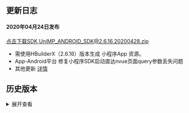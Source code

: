 ## 更新日志
#### 2020年04月24日发布
[点击下载SDK UniMP_ANDROID_SDK@2.6.16.20200428.zip](http://download.dcloud.net.cn/unimpsdk/UniMPSDK_Android@2.6.16.20200428.zip)
+ 需使用HBuilderX（2.6.16）版本生成 小程序App 资源。
+ App-Android平台 修复小程序SDK启动直达nvue页面query参数丢失问题
+ 其他更新 [详情](https://update.dcloud.net.cn/hbuilderx/changelog/2.6.16.20200424.html)


## 历史版本
<details>
<summary>展开查看</summary>

百度网盘链接: [https://pan.baidu.com/s/1Gb19IMm2ihRA0u4MNzCT4Q](https://pan.baidu.com/s/1Gb19IMm2ihRA0u4MNzCT4Q) 提取码: hnug